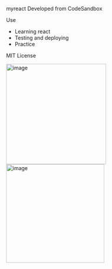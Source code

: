 myreact
Developed from CodeSandbox

Use
- Learning react
- Testing and deploying
- Practice

MIT License

<img width="271" alt="image" src="https://github.com/mc-jamin/myreact/assets/13468589/3c0271b5-9c0b-494a-b3ca-b211898f5c54">

<img width="266" alt="image" src="https://github.com/mc-jamin/myreact/assets/13468589/32c98d74-889c-4d0c-8a9a-764e7891877a">


